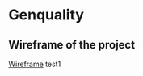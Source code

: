# Genquality

## Wireframe of the project
[Wireframe](project_files/wireframes/wireframe.png)
test1
<!-- ionut.test.commit -->